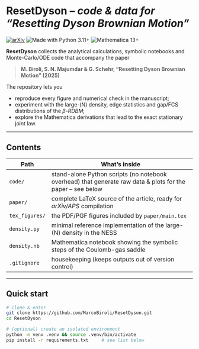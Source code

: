 # ResetDyson – _code & data for “Resetting Dyson Brownian Motion”_

[![arXiv](https://img.shields.io/badge/arXiv-2503.14733-B31B1B.svg)](https://arxiv.org/abs/2503.14733)
![Made with Python 3.11+](https://img.shields.io/badge/Python-3.11%2B-blue)
![Mathematica 13+](https://img.shields.io/badge/Mathematica-13%2B-orange)

**ResetDyson** collects the analytical calculations, symbolic notebooks and Monte-Carlo/ODE code that accompany the paper  
> **M. Biroli, S. N. Majumdar & G. Schehr, “Resetting Dyson Brownian Motion” (2025)** 

The repository lets you

* reproduce every figure and numerical check in the manuscript;  
* experiment with the large-\(N\) density, edge statistics and gap/FCS distributions of the *β-RDBM*;  
* explore the Mathematica derivations that lead to the exact stationary joint law.

---

## Contents

| Path | What’s inside |
|------|---------------|
| `code/` | stand-alone Python scripts (no notebook overhead) that generate raw data & plots for the paper – see below |
| `paper/` | complete LaTeX source of the article, ready for *arXiv/APS* compilation |
| `tex_figures/` | the PDF/PGF figures included by `paper/main.tex` |
| `density.py` | minimal reference implementation of the large-\(N\) density in the NESS |
| `density.nb` | Mathematica notebook showing the symbolic steps of the Coulomb-gas saddle |
| `.gitignore` | housekeeping (keeps outputs out of version control) |


---

## Quick start

```bash
# clone & enter
git clone https://github.com/MarcoBiroli/ResetDyson.git
cd ResetDyson

# (optional) create an isolated environment
python -m venv .venv && source .venv/bin/activate
pip install -r requirements.txt     # see list below
